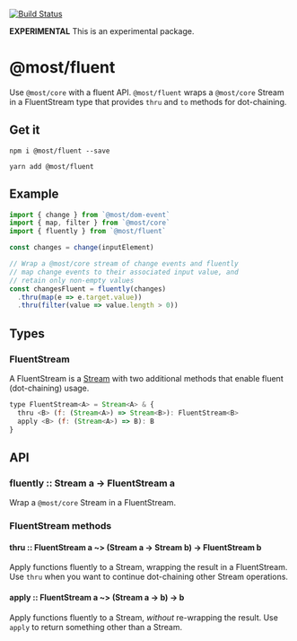 [![Build Status](https://travis-ci.org/mostjs/x-fluent.svg?branch=master)](https://travis-ci.org/mostjs/x-fluent)

**EXPERIMENTAL** This is an experimental package.

# @most/fluent

Use `@most/core` with a fluent API.  `@most/fluent` wraps a `@most/core` Stream in a FluentStream type that provides `thru` and `to` methods for dot-chaining.

## Get it

`npm i @most/fluent --save`

`yarn add @most/fluent`

## Example

```js
import { change } from `@most/dom-event`
import { map, filter } from `@most/core`
import { fluently } from `@most/fluent`

const changes = change(inputElement)

// Wrap a @most/core stream of change events and fluently
// map change events to their associated input value, and
// retain only non-empty values
const changesFluent = fluently(changes)
  .thru(map(e => e.target.value))
  .thru(filter(value => value.length > 0))
```

## Types

### FluentStream

A FluentStream is a [Stream](http://mostcore.readthedocs.io/en/latest/api.html#stream) with two additional methods that enable fluent (dot-chaining) usage.

```js
type FluentStream<A> = Stream<A> & {
  thru <B> (f: (Stream<A>) => Stream<B>): FluentStream<B>
  apply <B> (f: (Stream<A>) => B): B
}
```

## API

### fluently :: Stream a &rarr; FluentStream a

Wrap a `@most/core` Stream in a FluentStream.

### FluentStream methods

#### thru :: FluentStream a ~> (Stream a &rarr; Stream b) &rarr; FluentStream b

Apply functions fluently to a Stream, wrapping the result in a FluentStream.  Use `thru` when you want to continue dot-chaining other Stream operations.

#### apply :: FluentStream a ~> (Stream a &rarr; b) &rarr; b

Apply functions fluently to a Stream, _without_ re-wrapping the result.  Use `apply` to return something other than a Stream.
